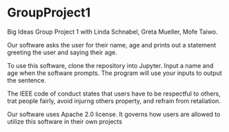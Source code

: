 # GroupProject1
Big Ideas Group Project 1 with Linda Schnabel, Greta Mueller, Mofe Taiwo.

Our software asks the user for their name, age and prints out a statement greeting the user and saying their age.

To use this software, clone the repository into Jupyter. Input a name and age when the software prompts. The program will use your inputs to output the sentence.

The IEEE code of conduct states that users have to be respectful to others, trat people fairly, avoid injurng others property, and refrain from retaliation.

Our software uses Apache 2.0 license. It governs how users are allowed to utilize this software in their own projects